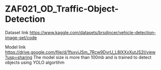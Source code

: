 # ZAF021_OD_Traffic-Object-Detection

Dataset link https://www.kaggle.com/datasets/brsdincer/vehicle-detection-image-set/code

Model link https://drive.google.com/file/d/1fsxyiJSm_7Rcw9DvrU_L8lXXxXutJS2I/view?usp=sharing
The model size is more than 100mb and is trained to detect objects using YOLO algortihm

